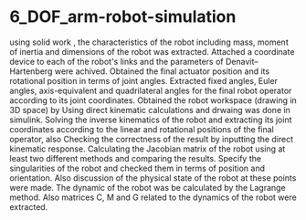 # 6_DOF_arm-robot-simulation
using solid work , the characteristics of the robot including mass, moment of inertia and dimensions of the robot was extracted.
Attached a coordinate device to each of the robot's links and the parameters of Denavit–Hartenberg were achived.
Obtained the final actuator position and its rotational position in terms of joint angles.
Extracted fixed angles, Euler angles, axis-equivalent and quadrilateral angles for the final robot operator according to its joint coordinates.
Obtained the robot workspace (drawing in 3D space) by Using direct kinematic calculations and drwaing was done in simulink.
Solving the inverse kinematics of the robot and extracting its joint coordinates according to the linear and rotational positions of the final operator, also Checking the correctness of the result by inputting the direct kinematic response.
Calculating the Jacobian matrix of the robot using at least two different methods and comparing the results.
Specify the singularities of the robot and checked them in terms of position and orientation. Also discussion of the physical state of the robot at these points were made.
The dynamic of the robot was be calculated by the  Lagrange method. Also matrices C, M and G related to the dynamics of the robot were extracted.
